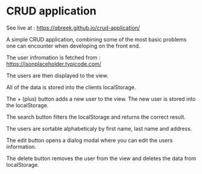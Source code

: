 # CRUD application

See live at : https://qbreek.github.io/crud-application/

A simple CRUD application, combining some of the most basic problems one can encounter when developing on the front end.

The user infromation is fetched from : https://jsonplaceholder.typicode.com/

The users are then displayed to the view.

All of the data is stored into the clients localStorage.

The + (plus) button adds a new user to the view. The new user is stored into the localStorage.

The search button filters the localStorage and returns the correct result.

The users are sortable alphabeticaly by first name, last name and address.

The edit button opens a dialog modal where you can edit the users information.

The delete button removes the user from the view and deletes the data from localStorage.


